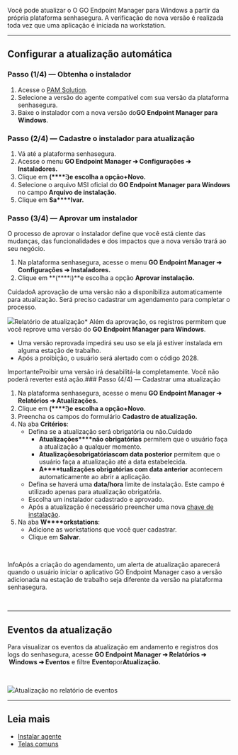 Você pode atualizar o O GO Endpoint Manager para Windows a partir da própria plataforma senhasegura. A verificação de nova versão é realizada toda vez que uma aplicação é iniciada na workstation. 



---

## Configurar a atualização automática

### Passo (1/4\) — Obtenha o instalador

1. Acesse o [PAM Solution](https://suporte.senhasegura.com.br/en/support/solutions/articles/22000270150-go-endpoint-manager-for-windows-pedm-).
2. Selecione a versão do agente compatível com sua versão da plataforma senhasegura.
3. Baixe o instalador com a nova versão do**GO Endpoint Manager para Windows**.

### Passo (2/4\) — Cadastre o instalador para atualização

1. Vá até a plataforma senhasegura.
2. Acesse o menu **GO Endpoint Manager ➔ Configurações ➔ Instaladores.**
3. Clique em **(****⁝)**e escolha a opção**\+Novo.**
4. Selecione o arquivo MSI oficial do **GO Endpoint Manager para Windows** no campo **Arquivo de instalação.**
5. Clique em **Sa****lvar.**

### Passo (3/4\) — Aprovar um instalador

O processo de aprovar o instalador define que você está ciente das mudanças, das funcionalidades e dos impactos que a nova versão trará ao seu negócio.

1. Na plataforma senhasegura, acesse o menu **GO Endpoint Manager ➔ Configurações ➔ Instaladores.**
2. Clique em **(****⁝)**e escolha a opção **Aprovar instalação.**

CuidadoA aprovação de uma versão não a disponibiliza automaticamente para atualização. Será preciso cadastrar um agendamento para completar o processo.  


![](https://cdn.document360.io/5a1d58df-64ce-42a2-8b23-688477d32f33/Images/Documentation/image-1666893983837.png)Relatório de atualização* Além da aprovação, os registros permitem que você reprove uma versão do **GO Endpoint Manager para Windows**.
* Uma versão reprovada impedirá seu uso se ela já estiver instalada em alguma estação de trabalho.
* Após a proibição, o usuário será alertado com o código 2028\.

ImportanteProibir uma versão irá desabilitá\-la completamente. Você não poderá reverter está ação.### Passo (4/4\) — Cadastrar uma atualização

1. Na plataforma senhasegura, acesse o menu **GO Endpoint Manager ➔ Relatórios ➔ Atualizações.**
2. Clique em **(****⁝)**e escolha a opção**\+Novo.**
3. Preencha os campos do formulário **Cadastro de atualização.**
4. Na aba **Critérios**:
	* Defina se a atualização será obrigatória ou não.Cuidado
		+ **Atualizações****não obrigatórias** permitem que o usuário faça a atualização a qualquer momento.
		+ **Atualizações****obrigatórias****com data posterior** permitem que o usuário faça a atualização até a data estabelecida.
		+ **A****tualizações obrigatórias com data anterior** acontecem automaticamente ao abrir a aplicação.
	* Defina se haverá uma **data/hora** limite de instalação. Este campo é utilizado apenas para atualização obrigatória.
	* Escolha um instalador cadastrado e aprovado.
	* Após a atualização é necessário preencher uma nova [chave de instalação](https://docs.senhasegura.io/v3-33/docs/pt/how-to-install-go-windows-agent).
5. Na aba **W****orkstations**:
	* Adicione as workstations que você quer cadastrar.
	* Clique em **Salvar**.

 

InfoApós a criação do agendamento, um alerta de atualização aparecerá quando o usuário iniciar o aplicativo GO Endpoint Manager caso a versão adicionada na estação de trabalho seja diferente da versão na plataforma senhasegura.

 



---

## Eventos da atualização

Para visualizar os eventos da atualização em andamento e registros dos logs do senhasegura, acesse **GO Endpoint Manager ➔ Relatórios ➔  Windows ➔ Eventos** e filtre **Evento**por**Atualização.**

 

![](https://cdn.document360.io/5a1d58df-64ce-42a2-8b23-688477d32f33/Images/Documentation/image-1666894454265.png)Atualização no relatório de eventos 

---

## Leia mais

* [Instalar agente](https://docs.senhasegura.io/v3-33/docs/pt/how-to-install-go-windows-agent)
* [Telas comuns](https://docs.senhasegura.io/v3-33/docs/pt/general-information-graphical-user-interface?#telas-comuns)
